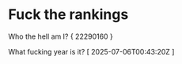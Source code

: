 # Fuck the rankings

Who the hell am I?
{ 22290160 }

What fucking year is it?
[ 2025-07-06T00:43:20Z ]
